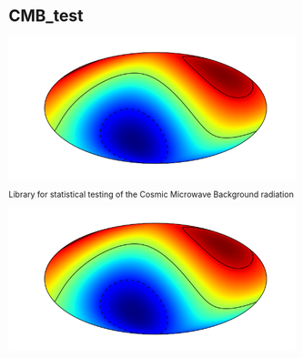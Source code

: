 # CMB_test

![Y_1^1 + Y_1^0 represent](/pic/readme_pic.png)

Library for statistical testing of the Cosmic Microwave Background radiation

<div style="text-align:center"><img src ="/pic/readme_pic.png"/></div>